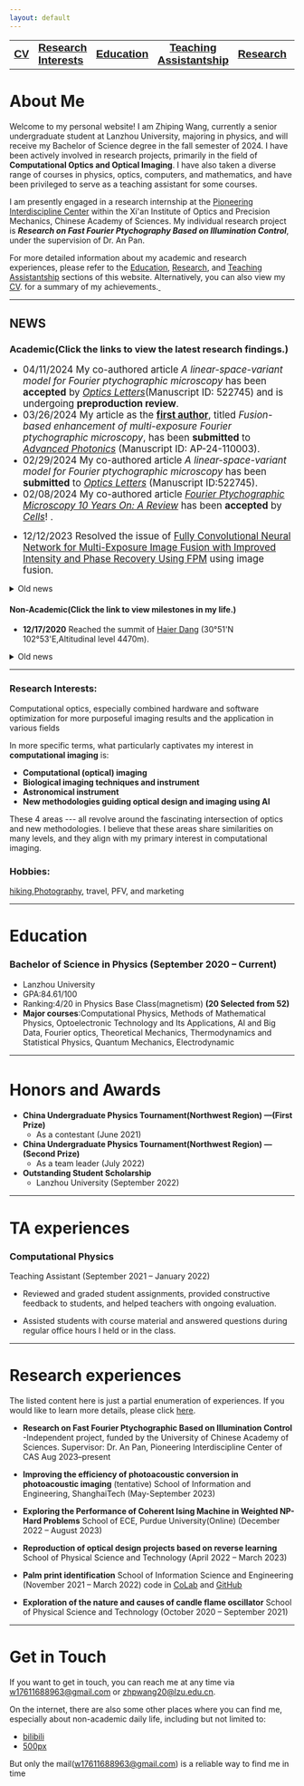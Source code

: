 ```yaml
---
layout: default
---
```



<style>
  .narrow-font {
    font-family: "Arial Narrow", "Helvetica Narrow", Verdana, sans-serif;
  }
</style>

<div>
<table>
  <tr>
     <td style="text-align: right;"><a href='./CV/ZhipingWANG_April_2024.pdf'><big><b><span class="narrow-font">CV</span></b></big></a></td>
     <td style="text-align: left;"><a href='https://wang-zhiping.github.io/#RI'><big><b><span class="narrow-font">Research<br>Interests</span></b></big></a></td>
     <td style="text-align: center;"><a href='https://wang-zhiping.github.io/#Education'><big><b><span class="narrow-font">Education</span></b></big></a></td>
     <td style="text-align: center;"><a href='#TA'><big><b><span class="narrow-font">Teaching<br>Assistantship</span></b></big></a></td>
     <td style="text-align: right;"><a href='./research.html'><big><b><span class="narrow-font">Research</span></b></big></a></td>
     <td style="text-align: right;"><a href='./publications/publication.html'><big><b><span class="narrow-font">Publication</span></b></big></a></td>
    <!-- 更多的表格行和单元格 -->
  </tr>
</table>
</div> 

    
    
# About Me

Welcome to my personal website! I am Zhiping Wang, currently a senior undergraduate student at Lanzhou University, majoring in physics, and will receive my Bachelor of Science degree in the fall semester of 2024. I have been actively involved in research projects, primarily in the field of **Computational Optics and Optical Imaging**. I have also taken a diverse range of courses in physics, optics, computers, and mathematics, and have been privileged to serve as a teaching assistant for some courses.

I am presently engaged in a research internship at the [Pioneering Interdiscipline Center](http://www.piclaboratory.com/) within the Xi'an Institute of Optics and Precision Mechanics, Chinese Academy of Sciences. My individual research project is **<i>Research on Fast Fourier Ptychography Based on Illumination Control</i>**, under the supervision of Dr. An Pan.
<!--
I am presently involved in a research internship at the [Pioneering Interdiscipline Center](http://www.piclaboratory.com/) of the Chinese Academy of Sciences, under the guidance of Dr. [Pan An](https://scholar.google.com/citations?user=C3ZLpdQAAAAJ).
-->
<!--
Since May of this year, I have been actively involved in an online research project on **Photoacoustic Imaging** under the guidance of Professor [Fei Gao](https://scholar.google.com.sg/citations?user=aDTizY8AAAAJ) at [HISLAB](http://www.hislab.cn/), ShanghaiTech University.
-->

For more detailed information about my academic and research experiences, please refer to the [Education](#Education), [Research](#RE), and [Teaching Assistantship](#TA) sections of this website. Alternatively, you can also view my [CV](./CV/ZhipingWang_CV_December.pdf). for a summary of my achievements.<a href="https://clustrmaps.com/site/1bx3g" title="Visit tracker">
  <img src="//www.clustrmaps.com/map_v2.png?d=l8Vxf3g7cK6-tuIQUBBtPNSo7ALplEXpHsJAAcgXi20&cl=ffffff" width="1" height="1" />
</a>


* * *
## NEWS
### Academic(Click the links to view the latest research findings.)
+ <big>04/11/2024 My co-authored article *A linear-space-variant model for Fourier ptychographic microscopy* has been **accepted** by *<u>Optics Letters</u>*(Manuscript ID: 522745) and is undergoing **preproduction review**.</big>
+ <big> 03/26/2024 My article as the **<u>first author</u>**, titled *Fusion-based enhancement of multi-exposure Fourier ptychographic microscopy*, has been **submitted** to *<u>Advanced Photonics</u>* (Manuscript ID: AP-24-110003).</big>
+ <big> 02/29/2024 My co-authored article *A linear-space-variant model for Fourier ptychographic microscopy* has been **submitted** to *<u>Optics Letters</u>* (Manuscript ID:522745).</big>
+ <big> 02/08/2024 My co-authored article [*Fourier Ptychographic Microscopy 10 Years On: A Review*](https://www.mdpi.com/2073-4409/13/4/324) has been **accepted** by *<u>Cells</u>*! .</big>
<!-- + <big> **12/22/2023** Implemented new algorithm for [single-shot wide-field recovery](./ResearchSummary&Reporting/FPM/single-fast.md) in FPM.</big> -->
+ <big> 12/12/2023 Resolved the issue of [Fully Convolutional Neural Network for Multi-Exposure Image Fusion with Improved Intensity and Phase Recovery Using FPM](./ResearchSummary&Reporting/FPM/fusion.md) using image fusion.</big>
<details>
<summary>Old news</summary>
<br>
<ul>
<li>12/22/2023: Implemented new algorithm for <a href="./ResearchSummary&Reporting/FPM/single-fast.md">“single-shot wide-field recovery”</a>.</li>
<li>03/03/2024: My co-authored article *A linear-space-variant model for Fourier ptychographic microscopy* is under **Peer Review** (Manuscript ID:522745)</li>
</ul>
<br>
</details>



#### Non-Academic(Click the link to view milestones in my life.)
+ **12/17/2020** Reached the summit of [Haier Dang](./hiking&photos/readme2.md) (30°51'N 102°53'E,Altitudinal level 4470m).
<details>
<summary>Old news</summary>
<br>
<!-- <ul>
   <li>27/04/2020: <a href="https://www.hsu-hh.de/bedarfsgerechtigkeit/aktuelles/">“Sammelband ‘Empirical Research and Normative Theory’ erschienen”</a> (DFG Research Group FOR 2104)</li>
   <li>28/10/2019: <a href="https://www.presse.uni-oldenburg.de/mit/2019/362.html">“Von der Unendlichkeit, Lügnern und dem Hören. Ringvorlesung zu Paradoxien an der Universität Oldenburg”</a> (University of Oldenburg)</li>
   <li>25/09/2019: <a href="https://www.hsu-hh.de/bedarfsgerechtigkeit/aktuelles/">“Neuer Sammelband ‘Philosophie zwischen Sein und Sollen’ erschienen”</a> (DFG Research Group FOR 2104)</li>
   <li>18/04/2019: <a href="https://uol.de/en/news/article/schreiben-lernen-im-tandem-3250">“Besser schreiben im Tandem”</a> (University of Oldenburg)</li>
   <li>08/12/2017: <a href="https://karl-jaspers-gesellschaft.de/mind-the-gap-zur-vermittlung-normativer-theorie-und-empirischer-forschung-malte-meyerhuber-und-max-bauer/">“Mind the Gap. Zur Vermittlung normativer Theorie und empirischer Forschung”</a> (Karl-Jaspers-Gesellschaft)</li>
   <li>02/07/2015: <a href="https://www.presse.uni-oldenburg.de/mit/2015/280.html">“Was Begriffe für unser Leben bedeuten. Berliner Philosoph referiert über ‘Zeitbewusstsein und Sinn-Horizonte’”</a> (University of Oldenburg)</li>
   <li>25/02/2013: <a href="https://www.weser-kurier.de/landkreis-verden/abiturient-fuehrt-die-piraten-an-doc7e4913gfbq08adqf2a1">“Abiturient führt die Piraten an”</a> (Weser Kurier)</li>
   <li>21/01/2013: <a href="https://www.kreiszeitung.de/lokales/verden/mohr-spitze-2709087.html">“Mohr ist Spitze”</a> (Kreiszeitung)</li>
   <li>21/01/2013: <a href="https://www.kreiszeitung.de/lokales/verden/macht-rennen-kirchlinteln-2709092.html">“CDU macht das Rennen in Kirchlinteln”</a> (Kreiszeitung)</li>
   <li>18/01/2013: <a href="https://www.weser-kurier.de/landkreis-verden/teurer-wahlkampf-doc7e3gwmzp5ub15tuurfzw">“Teurer Wahlkampf”</a> (Weser Kurier)</li>
   <li>11/01/2013: <a href="https://www.weser-kurier.de/niedersachsen/tempolimit-auf-der-a1-bei-oyten-doc7e3gpq83ppk8vflkd73">“Tempolimit auf der A1 bei Oyten”</a> (Weser Kurier)</li>
   <li>11/01/2013: <a href="https://www.weser-kurier.de/niedersachsen/mehr-sicherheit-auf-den-schulwegen-doc7e3gpoycbbn1k3gvwiam">“Mehr Sicherheit auf den Schulwegen”</a> (Weser Kurier)</li>
   <li>11/01/2013: <a href="https://www.weser-kurier.de/niedersachsen/aerger-ueber-marode-radwege-doc7e3gpoupy4o1d1k96iyy">“Ärger über marode Radwege”</a> (Weser Kurier)</li>
   <li>11/01/2013: <a href="https://www.weser-kurier.de/niedersachsen/ein-buergerbus-fuer-oyten-doc7e3gpo5bc491h6fanfzw">“Ein Bürgerbus für Oyten”</a> (Weser Kurier)</li>
   <li>10/01/2013: <a href="https://www.kreiszeitung.de/lokales/verden/bildungschancen-grosses-streitthema-2693591.html">“Bildungschancen als großes Streitthema”</a> (Kreiszeitung)</li>
   <li>27/12/2012: <a href="https://www.kreiszeitung.de/lokales/verden/argumente-wahl-2678311.html">“Argumente zur Wahl”</a> (Kreiszeitung)</li>
   <li>29/11/2012: <a href="https://www.kreiszeitung.de/lokales/verden/aufwertung-pflege-2643073.html">“Aufwertung der Pflege”</a> (Kreiszeitung)</li>
   <li>20/04/2012: <a href="https://www.weser-kurier.de/region/drei-piraten-kueren-direktkandidaten-doc7e42wkfju7ngfqvg5ey">“Drei Piraten küren Direktkandidaten”</a> (Weser Kurier)</li>
</ul> -->
</details>

* * *

### Research Interests:<a name="RI"></a>
Computational optics, especially combined hardware and software optimization for more purposeful imaging results and the application in various fields
         
 In more specific terms, what particularly captivates my interest in **computational imaging** is:
 
+ **Computational (optical) imaging** 
+ **Biological imaging techniques and instrument**
+ **Astronomical instrument**
+ **New methodologies guiding optical design and imaging using AI**


         
These 4 areas --- all revolve around the fascinating intersection of optics and new methodologies. I believe that these areas share similarities on many levels, and they align with my primary interest in computational imaging.

### Hobbies:
[hiking](./hiking&photos/readme2.md),[Photography](https://500px.com.cn/ZhipingWANG), travel, PFV,  and marketing


* * *

# Education <a name="Education"></a>
### Bachelor of Science in Physics         (September 2020 – Current)

+ Lanzhou University
+ GPA:84.61/100
+ Ranking:4/20 in Physics Base Class(magnetism) **(20 Selected from 52)**
+ **Major courses**:Computational Physics, Methods of Mathematical Physics, Optoelectronic Technology and Its
  Applications, AI and Big Data, Fourier optics, Theoretical Mechanics, Thermodynamics and Statistical Physics,
  Quantum Mechanics, Electrodynamic

* * *
# Honors and Awards　<a name="HA"></a>
+ **China Undergraduate Physics Tournament(Northwest Region) —(First Prize)**
  + As a contestant (June 2021)
+ **China Undergraduate Physics Tournament(Northwest Region) —(Second Prize)**
  + As a team leader (July 2022)
+ **Outstanding Student Scholarship**
  + Lanzhou University (September 2022)


* * *


# TA experiences <a name="TA"></a>
### Computational Physics

Teaching Assistant (September 2021 – January 2022)

- Reviewed and graded student assignments, provided constructive feedback to students, and helped teachers with
ongoing evaluation.

- Assisted students with course material and answered questions during regular office hours I held or in the class.


* * *

# Research experiences <a name="RE"></a>
The listed content here is just a partial enumeration of experiences. If you would like to learn more details, please click [here](./research.md).

+ **Research on Fast Fourier Ptychographic Based on Illumination Control** -Independent project, funded by the University of Chinese Academy of Sciences.
  Supervisor: Dr. An Pan, Pioneering Interdiscipline Center of CAS Aug 2023–present
  
+ **Improving the efficiency of photoacoustic conversion in photoacoustic imaging** (tentative)
  School of Information and Engineering, ShanghaiTech (May-September 2023)
  
+ **Exploring the Performance of Coherent Ising Machine in Weighted NP-Hard Problems**
  School of ECE, Purdue University(Online) (December 2022 – August 2023)

+ **Reproduction of optical design projects based on reverse learning**
  School of Physical Science and Technology (April 2022 – March 2023)

+ **Palm print identification**
  School of Information Science and Engineering (November 2021 – March 2022)
  code in [CoLab](https://colab.research.google.com/drive/1UXjqFMbqhZZp2DVSjXcWU_WVvdc7rTjc?usp=sharing) and [GitHub](https://github.com/Wang-Zhiping/palmprint-recognition)

+ **Exploration of the nature and causes of candle flame oscillator**
  School of Physical Science and Technology (October 2020 – September 2021)
    
* * *




# Get in Touch

If you want to get in touch, you can reach me at any time via <w17611688963@gmail.com> or <zhpwang20@lzu.edu.cn>.

On the internet, there are also some other places where you can find me, especially about non-academic daily life, including but not limited to:
+ [bilibili](https://space.bilibili.com/15823831)
+ [500px](https://500px.com.cn/ZhipingWANG)

But only the mail(<w17611688963@gmail.com>) is a reliable way to find me in time
    

      
